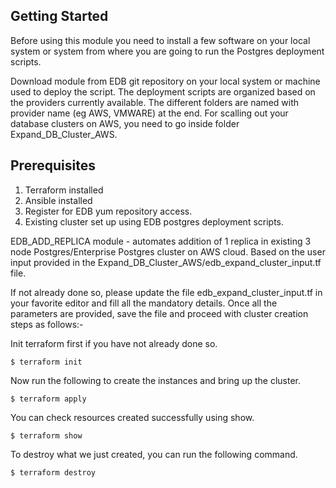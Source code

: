 ## Getting Started
Before using this module you need to install a few software on your local system or system from where you are going to run the Postgres deployment scripts. 

Download module from EDB git repository on your local system or machine used to deploy the script. The deployment scripts are organized based on the providers currently available. The different folders are named with provider name (eg AWS, VMWARE) at the end. For scalling out your database clusters on AWS, you need to go inside folder Expand_DB_Cluster_AWS.

## Prerequisites
1. Terraform installed 
2. Ansible installed
3. Register for EDB yum repository access.
4. Existing cluster set up using EDB postgres deployment scripts. 

EDB_ADD_REPLICA module - automates addition of 1 replica in existing 3 node Postgres/Enterprise Postgres cluster on AWS cloud. Based on the user input provided in the Expand_DB_Cluster_AWS/edb_expand_cluster_input.tf file.

If not already done so, please update the file edb_expand_cluster_input.tf in your favorite editor and fill all the mandatory details. Once all the parameters are provided, save the file and proceed with cluster creation steps as follows:-


Init terraform first if you have not already done so.

```
$ terraform init
```

Now run the following to create the instances and bring up the cluster.

```
$ terraform apply
```

You can check resources created successfully using show.

```
$ terraform show
```
To destroy what we just created, you can run the following command.

```
$ terraform destroy
```

